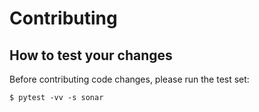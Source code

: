 

# Contributing

## How to test your changes

Before contributing code changes, please run the test set:

```
$ pytest -vv -s sonar
```
